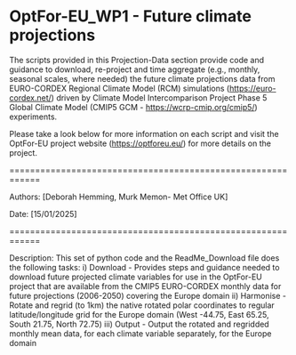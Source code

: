 # OptFor-EU_WP1 - Future climate projections
The scripts provided in this Projection-Data section provide code and guidance to download, re-project and time aggregate (e.g., monthly, seasonal scales, where needed) the future climate projections data from EURO-CORDEX Regional Climate Model (RCM) simulations (https://euro-cordex.net/) driven by Climate Model Intercomparison Project Phase 5 Global Climate Model (CMIP5 GCM - https://wcrp-cmip.org/cmip5/) experiments.

Please take a look below for more information on each script and visit the OptFor-EU project website (https://optforeu.eu/) for more details on the project.

============================================================

Authors: [Deborah Hemming, Murk Memon- Met Office UK]

Date: [15/01/2025]



============================================================

Description:
This set of python code and the ReadMe_Download file does the following tasks:
  i) Download - Provides steps and guidance needed to download future projected climate variables for use in the OptFor-EU project that are available from the CMIP5 EURO-CORDEX monthly data for future projections (2006-2050) covering the Europe domain
  ii) Harmonise - Rotate and regrid (to 1km) the native rotated polar coordinates to regular latitude/longitude grid for the Europe domain (West -44.75, East 65.25, South 21.75, North 72.75)
  iii) Output - Output the rotated and regridded monthly mean data, for each climate variable separately, for the Europe domain
